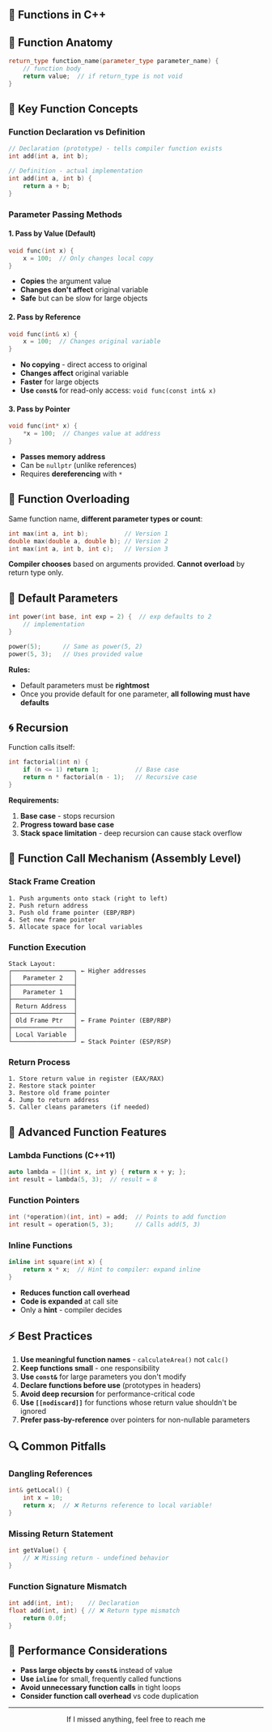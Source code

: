 ## 🔧 Functions in C++

## 📝 Function Anatomy
```cpp
return_type function_name(parameter_type parameter_name) {
    // function body
    return value;  // if return_type is not void
}
```

## 🎯 Key Function Concepts

### Function Declaration vs Definition
```cpp
// Declaration (prototype) - tells compiler function exists
int add(int a, int b);

// Definition - actual implementation
int add(int a, int b) {
    return a + b;
}
```

### Parameter Passing Methods

#### 1. Pass by Value (Default)
```cpp
void func(int x) {
    x = 100;  // Only changes local copy
}
```
- **Copies** the argument value
- **Changes don't affect** original variable
- **Safe** but can be slow for large objects

#### 2. Pass by Reference
```cpp
void func(int& x) {
    x = 100;  // Changes original variable
}
```
- **No copying** - direct access to original
- **Changes affect** original variable
- **Faster** for large objects
- **Use `const&`** for read-only access: `void func(const int& x)`

#### 3. Pass by Pointer
```cpp
void func(int* x) {
    *x = 100;  // Changes value at address
}
```
- **Passes memory address**
- Can be `nullptr` (unlike references)
- Requires **dereferencing** with `*`

## 🔄 Function Overloading

Same function name, **different parameter types or count**:

```cpp
int max(int a, int b);          // Version 1
double max(double a, double b); // Version 2
int max(int a, int b, int c);   // Version 3
```

**Compiler chooses** based on arguments provided. **Cannot overload** by return type only.

## 🎨 Default Parameters

```cpp
int power(int base, int exp = 2) {  // exp defaults to 2
    // implementation
}

power(5);      // Same as power(5, 2)
power(5, 3);   // Uses provided value
```

**Rules:**
- Default parameters must be **rightmost**
- Once you provide default for one parameter, **all following must have defaults**

## 🌀 Recursion

Function calls itself:

```cpp
int factorial(int n) {
    if (n <= 1) return 1;          // Base case
    return n * factorial(n - 1);   // Recursive case
}
```

**Requirements:**
1. **Base case** - stops recursion
2. **Progress toward base case**
3. **Stack space limitation** - deep recursion can cause stack overflow

## 💾 Function Call Mechanism (Assembly Level)

### Stack Frame Creation
```
1. Push arguments onto stack (right to left)
2. Push return address
3. Push old frame pointer (EBP/RBP)
4. Set new frame pointer
5. Allocate space for local variables
```

### Function Execution
```
Stack Layout:
┌─────────────────┐ ← Higher addresses
│   Parameter 2   │
├─────────────────┤
│   Parameter 1   │
├─────────────────┤
│ Return Address  │
├─────────────────┤
│ Old Frame Ptr   │ ← Frame Pointer (EBP/RBP)
├─────────────────┤
│ Local Variable  │
└─────────────────┘ ← Stack Pointer (ESP/RSP)
```

### Return Process
```
1. Store return value in register (EAX/RAX)
2. Restore stack pointer
3. Restore old frame pointer
4. Jump to return address
5. Caller cleans parameters (if needed)
```

## 🚀 Advanced Function Features

### Lambda Functions (C++11)
```cpp
auto lambda = [](int x, int y) { return x + y; };
int result = lambda(5, 3);  // result = 8
```

### Function Pointers
```cpp
int (*operation)(int, int) = add;  // Points to add function
int result = operation(5, 3);      // Calls add(5, 3)
```

### Inline Functions
```cpp
inline int square(int x) {
    return x * x;  // Hint to compiler: expand inline
}
```
- **Reduces function call overhead**
- **Code is expanded** at call site
- Only a **hint** - compiler decides

## ⚡ Best Practices

1. **Use meaningful function names** - `calculateArea()` not `calc()`
2. **Keep functions small** - one responsibility
3. **Use `const&`** for large parameters you don't modify
4. **Declare functions before use** (prototypes in headers)
5. **Avoid deep recursion** for performance-critical code
6. **Use `[[nodiscard]]`** for functions whose return value shouldn't be ignored
7. **Prefer pass-by-reference** over pointers for non-nullable parameters

## 🔍 Common Pitfalls

### Dangling References
```cpp
int& getLocal() {
    int x = 10;
    return x;  // ❌ Returns reference to local variable!
}
```

### Missing Return Statement
```cpp
int getValue() {
    // ❌ Missing return - undefined behavior
}
```

### Function Signature Mismatch
```cpp
int add(int, int);    // Declaration
float add(int, int) { // ❌ Return type mismatch
    return 0.0f;
}
```

## 🎯 Performance Considerations

- **Pass large objects by `const&`** instead of value
- **Use `inline`** for small, frequently called functions
- **Avoid unnecessary function calls** in tight loops
- **Consider function call overhead** vs code duplication

---
<div align='center'>
If I missed anything, feel free to reach me
</div>